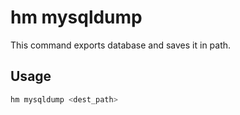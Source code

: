
# hm mysqldump

This command exports database and saves it in path. 

## Usage

```bash
hm mysqldump <dest_path>
```
